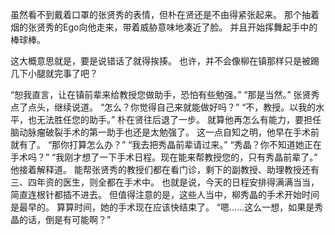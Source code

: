 虽然看不到戴着口罩的张贤秀的表情，但朴在贤还是不由得紧张起来。
那个抽着烟的张贤秀的Ego向他走来，带着威胁意味地凑近了脸。
并且开始挥舞起手中的棒球棒。

这大概意思就是，要是说错话了就得挨揍。
也许，并不会像柳在镇那样只是被踢几下小腿就完事了吧？

“恕我直言，让在镇前辈来给教授您做助手，恐怕有些勉强。”
“那是当然。”
张贤秀点了点头，继续说道。
“怎么？你觉得自己来就能做好吗？”
“不，教授。以我的水平，也无法胜任您的助手。”
朴在贤往后退了一步。
就算他再怎么有能力，要担任脑动脉瘤破裂手术的第一助手也还是太勉强了。
这一点自知之明，他早在手术前就有了。
“那你打算怎么办？”
“我去把秀晶前辈请过来。”
“秀晶？你不知道她正在手术吗？”
“我刚才想了一下手术日程。现在能来帮教授您的，只有秀晶前辈了。”
他接着解释道。
能帮张贤秀的教授们都在看门诊，剩下的副教授、助理教授还有三、四年资的医生，则全都在手术中。
也就是说，今天的日程安排得满满当当，简直连根针都插不进去。
但值得注意的是，这些人当中，柳秀晶的手术开始时间是最早的。
算算时间，她的手术现在应该快结束了。
“嗯……这么一想，如果是秀晶的话，倒是有可能啊？”